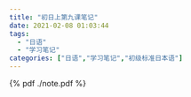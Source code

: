 ```yaml
---
title: "初日上第九课笔记"
date: 2021-02-08 01:03:44
tags: 
  - "日语"
  - "学习笔记"
categories: ["日语","学习笔记","初级标准日本语"]
---
```

{% pdf ./note.pdf %}

